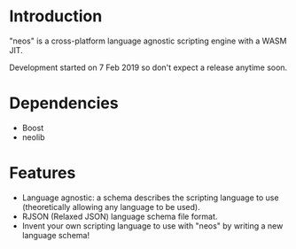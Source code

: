 # Introduction
"neos" is a cross-platform language agnostic scripting engine with a WASM JIT. 

Development started on 7 Feb 2019 so don't expect a release anytime soon.

# Dependencies
* Boost
* neolib

# Features
* Language agnostic: a schema describes the scripting language to use (theoretically allowing any language to be used).
* RJSON (Relaxed JSON) language schema file format.
* Invent your own scripting language to use with "neos" by writing a new language schema! 

